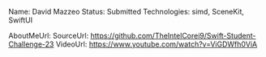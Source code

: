 Name: David Mazzeo
Status: Submitted
Technologies: simd, SceneKit, SwiftUI

AboutMeUrl:
SourceUrl: https://github.com/TheIntelCorei9/Swift-Student-Challenge-23
VideoUrl: https://www.youtube.com/watch?v=ViGDWfh0ViA

<!---
EXAMPLE
Name: John Appleseed
Status: Submitted <or> Winner <or> Distinguished <or> Rejected
Technologies: SwiftUI, RealityKit, CoreGraphic

AboutMeUrl: https://linkedin.com/in/johnappleseed
SourceUrl: https://github.com/johnappleseed/wwdc2025
VideoUrl: https://youtu.be/ABCDE123456
-->
